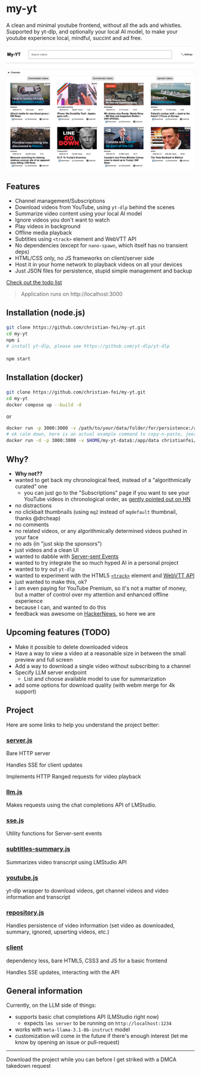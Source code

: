 # my-yt

A clean and minimal youtube frontend, without all the ads and whistles.
Supported by yt-dlp, and optionally your local AI model, to make your youtube experience local, mindful, succint and ad free.

![preview my-yt](/preview.png)

## Features

- Channel management/Subscriptions
- Download videos from YouTube, using `yt-dlp` behind the scenes
- Summarize video content using your local AI model
- Ignore videos you don't want to watch
- Play videos in background
- Offline media playback
- Subtitles using `<track>` element and WebVTT API
- No dependencies (except for `nano-spawn`, which itself has no transient deps)
- HTML/CSS only, no JS frameworks on client/server side
- Host it in your home network to playback videos on all your devices
- Just JSON files for persistence, stupid simple management and backup

[Check out the todo list](https://github.com/christian-fei/my-yt/issues/5)


> Application runs on http://localhost:3000 

## Installation (node.js)

```bash
git clone https://github.com/christian-fei/my-yt.git
cd my-yt
npm i
# install yt-dlp, please see https://github.com/yt-dlp/yt-dlp

npm start
```

## Installation (docker)

```bash
git clone https://github.com/christian-fei/my-yt.git
cd my-yt
docker compose up --build -d
```

or

```bash
docker run -p 3000:3000 -v /path/to/your/data/folder/for/persistence:/app/data christianfei/my-yt:latest
# ok calm down, here is an actual example command to copy-n-paste, jeez
docker run -d -p 3000:3000 -v $HOME/my-yt-data$:/app/data christianfei/my-yt:latest
```


## Why?

- **Why not??**
- wanted to get back my chronological feed, instead of a "algorithmically curated" one
  - you can just go to the "Subscriptions" page if you want to see your YouTube videos in chronological order, as [gently pointed out on HN](https://news.ycombinator.com/item?id=43374730)
- no distractions
- no clickbait thumbnails (using `mq2` instead of `mqdefault` thumbnail, thanks @drcheap)
- no comments
- no related videos, or any algorithmically determined videos pushed in your face
- no ads (in "just skip the sponsors")
- just videos and a clean UI
- wanted to dabble with [Server-sent Events](https://github.com/christian-fei/my-yt/blob/main/lib/sse.js)
- wanted to try integrate the so much hyped AI in a personal project
- wanted to try out `yt-dlp`
- wanted to experiment with the HTML5 [`<track>`](https://developer.mozilla.org/en-US/docs/Web/HTML/Element/track) element and [WebVTT API](https://developer.mozilla.org/en-US/docs/Web/API/WebVTT_API)
- just wanted to make this, ok?
- I am even paying for YouTube Premium, so it's not a matter of money, but a matter of control over my attention and enhanced offline experience
- because I can, and wanted to do this
- feedback was awesome on [HackerNews](https://news.ycombinator.com/item?id=43373242), so here we are


## Upcoming features (TODO)

- Make it possible to delete downloaded videos
- Have a way to view a video at a reasonable size in between the small preview and full screen
- Add a way to download a single video without subscribing to a channel
- Specify LLM server endpoint
  - List and choose available model to use for summarization
- add some options for download quality (with webm merge for 4k support)



## Project

Here are some links to help you understand the project better:

### [server.js](https://github.com/christian-fei/my-yt/blob/main/lib/server.js)

Bare HTTP server

Handles SSE for client updates

Implements HTTP Ranged requests for video playback

### [llm.js](https://github.com/christian-fei/my-yt/blob/main/lib/llm.js)

Makes requests using the chat completions API of LMStudio.

### [sse.js](https://github.com/christian-fei/my-yt/blob/main/lib/sse.js)

Utility functions for Server-sent events

### [subtitles-summary.js](https://github.com/christian-fei/my-yt/blob/main/lib/subtitles-summary.js)

Summarizes video transcript using LMStudio API

### [youtube.js](https://github.com/christian-fei/my-yt/blob/main/lib/youtube.js)

yt-dlp wrapper to download videos, get channel videos and video information and transcript

### [repository.js](https://github.com/christian-fei/my-yt/blob/main/lib/repository.js)

Handles persistence of video information (set video as downloaded, summary, ignored, upserting videos, etc.)

### [client](https://github.com/christian-fei/my-yt/tree/main/client)

dependency less, bare HTML5, CSS3 and JS for a basic frontend

Handles SSE updates, interacting with the API

## General information

Currently, on the LLM side of things:

- supports basic chat completions API (LMStudio right now)
  - expects `lms server` to be running on `http://localhost:1234`
- works with `meta-llama-3.1-8b-instruct` model
- customization will come in the future if there's enough interest (let me know by opening an issue or pull-request)


---

Download the project while you can before I get striked with a DMCA takedown request